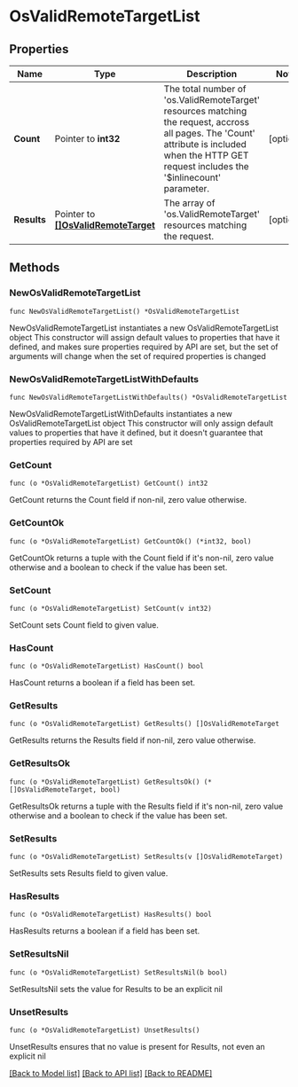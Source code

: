 # OsValidRemoteTargetList

## Properties

Name | Type | Description | Notes
------------ | ------------- | ------------- | -------------
**Count** | Pointer to **int32** | The total number of &#39;os.ValidRemoteTarget&#39; resources matching the request, accross all pages. The &#39;Count&#39; attribute is included when the HTTP GET request includes the &#39;$inlinecount&#39; parameter. | [optional] 
**Results** | Pointer to [**[]OsValidRemoteTarget**](OsValidRemoteTarget.md) | The array of &#39;os.ValidRemoteTarget&#39; resources matching the request. | [optional] 

## Methods

### NewOsValidRemoteTargetList

`func NewOsValidRemoteTargetList() *OsValidRemoteTargetList`

NewOsValidRemoteTargetList instantiates a new OsValidRemoteTargetList object
This constructor will assign default values to properties that have it defined,
and makes sure properties required by API are set, but the set of arguments
will change when the set of required properties is changed

### NewOsValidRemoteTargetListWithDefaults

`func NewOsValidRemoteTargetListWithDefaults() *OsValidRemoteTargetList`

NewOsValidRemoteTargetListWithDefaults instantiates a new OsValidRemoteTargetList object
This constructor will only assign default values to properties that have it defined,
but it doesn't guarantee that properties required by API are set

### GetCount

`func (o *OsValidRemoteTargetList) GetCount() int32`

GetCount returns the Count field if non-nil, zero value otherwise.

### GetCountOk

`func (o *OsValidRemoteTargetList) GetCountOk() (*int32, bool)`

GetCountOk returns a tuple with the Count field if it's non-nil, zero value otherwise
and a boolean to check if the value has been set.

### SetCount

`func (o *OsValidRemoteTargetList) SetCount(v int32)`

SetCount sets Count field to given value.

### HasCount

`func (o *OsValidRemoteTargetList) HasCount() bool`

HasCount returns a boolean if a field has been set.

### GetResults

`func (o *OsValidRemoteTargetList) GetResults() []OsValidRemoteTarget`

GetResults returns the Results field if non-nil, zero value otherwise.

### GetResultsOk

`func (o *OsValidRemoteTargetList) GetResultsOk() (*[]OsValidRemoteTarget, bool)`

GetResultsOk returns a tuple with the Results field if it's non-nil, zero value otherwise
and a boolean to check if the value has been set.

### SetResults

`func (o *OsValidRemoteTargetList) SetResults(v []OsValidRemoteTarget)`

SetResults sets Results field to given value.

### HasResults

`func (o *OsValidRemoteTargetList) HasResults() bool`

HasResults returns a boolean if a field has been set.

### SetResultsNil

`func (o *OsValidRemoteTargetList) SetResultsNil(b bool)`

 SetResultsNil sets the value for Results to be an explicit nil

### UnsetResults
`func (o *OsValidRemoteTargetList) UnsetResults()`

UnsetResults ensures that no value is present for Results, not even an explicit nil

[[Back to Model list]](../README.md#documentation-for-models) [[Back to API list]](../README.md#documentation-for-api-endpoints) [[Back to README]](../README.md)


